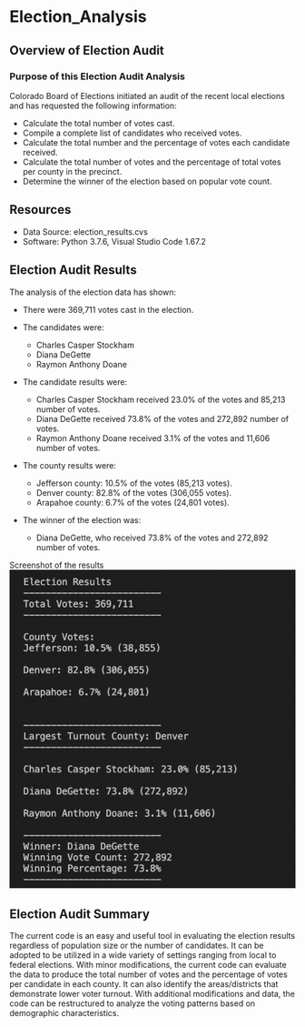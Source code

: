 # Election_Analysis

## Overview of Election Audit 

### Purpose of this Election Audit Analysis

Colorado Board of Elections initiated an audit of the recent local elections and has requested the following information: 
  
-	Calculate the total number of votes cast.
-	Compile a complete list of candidates who received votes.
-	Calculate the total number and the percentage of votes each candidate received.
-	Calculate the total number of votes and the percentage of total votes per county in the precinct.
-	Determine the winner of the election based on popular vote count.
  

## Resources

  -	Data Source: election_results.cvs
  -	Software: Python 3.7.6, Visual Studio Code 1.67.2

## Election Audit Results

The analysis of the election data has shown: 

-	There were 369,711 votes cast in the election.

  -	The candidates were:
    -	Charles Casper Stockham
    -	Diana DeGette
    -	Raymon Anthony Doane

  -	The candidate results were:
    -	Charles Casper Stockham received 23.0% of the votes and 85,213 number of votes.
    -	Diana DeGette received 73.8% of the votes and 272,892 number of votes.
    -	Raymon Anthony Doane received 3.1% of the votes and 11,606 number of votes.
  
  
  -	The county results were:
    -	Jefferson county: 10.5% of the votes (85,213 votes).
    -	Denver county:    82.8% of the votes (306,055 votes).
    -	Arapahoe county:  6.7% of the votes (24,801 votes).
  
  -	The winner of the election was:
    -	Diana DeGette, who received 73.8% of the votes and 272,892 number of votes.

Screenshot of the results
![Election_Results](Resources/Election_Results.png)

## Election Audit Summary

The current code is an easy and useful tool in evaluating the election results regardless of population size or the number of candidates. It can be adopted to be utilized in a wide variety of settings ranging from local to federal elections. With minor modifications, the current code can evaluate the data to produce the total number of votes and the percentage of votes per candidate in each county. It can also identify the areas/districts that demonstrate lower voter turnout. With additional modifications and data, the code can be restructured to analyze the voting patterns based on demographic characteristics.    

